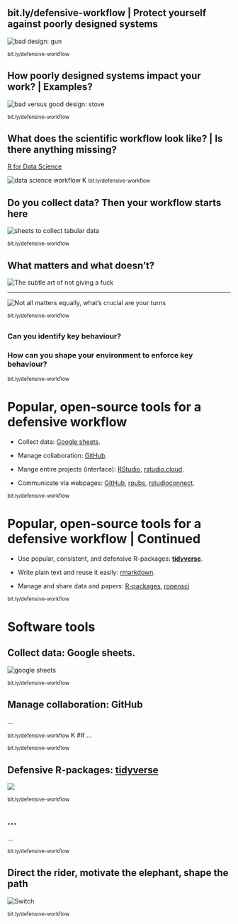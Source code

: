 
## bit.ly/defensive-workflow | Protect yourself against poorly designed systems

![bad design: gun](https://goo.gl/upqm2A)

<small> bit.ly/defensive-workflow </small>

## How poorly designed systems impact your work? | Examples?

![bad versus good design: stove](https://goo.gl/fP43ed)

<small> bit.ly/defensive-workflow
</small>

## What does the scientific workflow look like? | Is there anything missing?

[R for Data Science](http://r4ds.had.co.nz/)

![data science workflow](https://goo.gl/rrK4ef) K <small>
bit.ly/defensive-workflow </small>

## Do you collect data? Then your workflow starts here

![sheets to collect tabular data](https://goo.gl/DgZNFy)

<small> bit.ly/defensive-workflow </small>

## What matters and what doesn’t?

![The subtle art of not giving a fuck](https://goo.gl/XnsGif)

-----

![Not all matters equally, what’s crucial are your
turns](https://goo.gl/V8AUHL)

<small> bit.ly/defensive-workflow </small>

## 

### Can you identify key behaviour?

### How can you shape your environment to enforce key behaviour?

<small> bit.ly/defensive-workflow </small>

# Popular, open-source tools for a defensive workflow

  - Collect data: [Google sheets](https://goo.gl/T9YCgk).

  - Manage collaboration: [GitHub](https://github.com/features).

  - Mange entire projects (interface):
    [RStudio](https://goo.gl/2RKRq3K),
    [rstudio.cloud](https://rstudio.cloud/).

  - Communicate via webpages:
    [GitHub](https://guides.github.com/features/pages/),
    [rpubs](http://rpubs.com/),
    [rstudioconnect](https://www.rstudio.com/products/connect/).

<small> bit.ly/defensive-workflow </small>

# Popular, open-source tools for a defensive workflow | Continued

  - Use popular, consistent, and defensive R-packages:
    [**tidyverse**](https://www.tidyverse.org/).

  - Write plain text and reuse it easily:
    [rmarkdown](https://rmarkdown.rstudio.com/).

  - Manage and share data and papers:
    [R-packages](http://r-pkgs.had.co.nz/),
    [ropensci](https://ropensci.org/)

<small> bit.ly/defensive-workflow </small>

# Software tools

## Collect data: Google sheets.

![google sheets](https://goo.gl/ea3618)

<small> bit.ly/defensive-workflow </small>

## Manage collaboration: GitHub

…

<small> bit.ly/defensive-workflow </small> K \#\# …

<small> bit.ly/defensive-workflow </small>

## Defensive R-packages: [**tidyverse**](https://www.tidyverse.org/)

![](https://ourcodingclub.github.io/img/tidyverse.png)

<small> bit.ly/defensive-workflow </small>

## …

…

<small> bit.ly/defensive-workflow </small>

## Direct the rider, motivate the elephant, shape the path

![Switch](https://goo.gl/rY7kqC)

<small> bit.ly/defensive-workflow </small>
